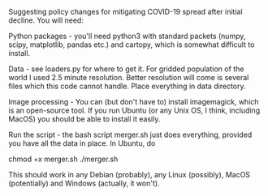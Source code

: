 Suggesting policy changes for mitigating COVID-19 spread after initial
decline. You will need:

Python packages - you'll need python3 with standard packets (numpy, scipy,
matplotlib, pandas etc.) and cartopy, which is somewhat difficult to
install.

Data - see loaders.py for where to get it. For gridded population of
the world I used 2.5 minute resolution. Better resolution will come is
several files which this code cannot handle. Place everything in data
directory.

Image processing - You can (but don't have to) install imagemagick,
which is an open-source tool. If you run Ubuntu (or any Unix OS, I
think, including MacOS) you should be able to install it easily.

Run the script - the bash script merger.sh just does everything,
provided you have all the data in place. In Ubuntu, do

chmod +x merger.sh
./merger.sh

This should work in any Debian (probably), any Linux (possibly), MacOS
(potentially) and Windows (actually, it won't).